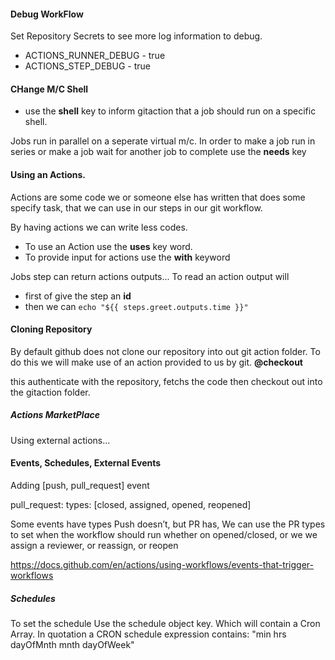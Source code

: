 #### Debug WorkFlow

Set Repository Secrets to see more log information to debug.

-   ACTIONS_RUNNER_DEBUG - true
-   ACTIONS_STEP_DEBUG - true

#### CHange M/C Shell

-   use the **shell** key to inform gitaction that a job should run on a specific shell.

Jobs run in parallel on a seperate virtual m/c.
In order to make a job run in series or make a job wait for another job to complete use the **needs** key

#### Using an Actions.

Actions are some code we or someone else has written that does some specify task, that we can use in our steps in our git workflow.

By having actions we can write less codes.

-   To use an Action use the **uses** key word.
-   To provide input for actions use the **with** keyword

Jobs step can return actions outputs...
To read an action output will

-   first of give the step an **id**
-   then we can `echo "${{ steps.greet.outputs.time }}"`

#### Cloning Repository

By default github does not clone our repository into out git action folder. To do this we will make use of an action provided to us by git. **@checkout**

this authenticate with the repository, fetchs the code then checkout out into the gitaction folder.

##### Actions MarketPlace
Using external actions...


#### Events, Schedules, External Events
Adding [push, pull_request] event

pull_request:
    types: [closed, assigned, opened, reopened]

Some events have types Push doesn’t, but PR has, We can use the PR types to set when the workflow should run whether on opened/closed, or we we assign a reviewer, or reassign, or reopen

https://docs.github.com/en/actions/using-workflows/events-that-trigger-workflows

##### Schedules
To set the schedule
Use the schedule object key. Which will contain a Cron Array.
In quotation a CRON schedule expression contains:
"min hrs dayOfMnth mnth dayOfWeek"
